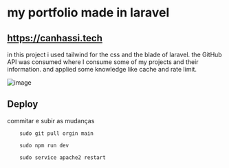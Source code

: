 # my portfolio made in laravel  

## https://canhassi.tech

in this project i used tailwind for the css and the blade of laravel. the GitHub API was consumed where I consume some of my projects and their information. and applied some knowledge like cache and rate limit. 


![image](https://user-images.githubusercontent.com/80018897/175820013-8e410751-9035-4f32-83da-ae6b712e9907.png)


## Deploy

commitar e subir as mudanças

``` 
    sudo git pull orgin main

    sudo npm run dev

    sudo service apache2 restart
```